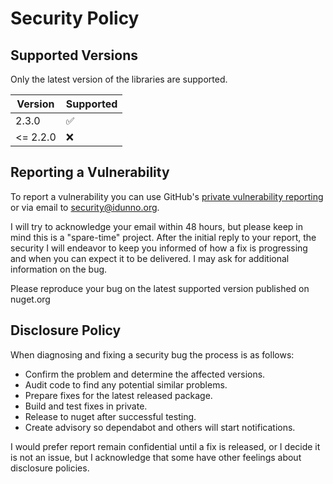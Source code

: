 # Security Policy

## Supported Versions

Only the latest version of the libraries are supported.

| Version    | Supported          |
| ---------- | ------------------ |
| 2.3.0      | :white_check_mark: |
| <= 2.2.0   | :x:                |

## Reporting a Vulnerability

To report a vulnerability you can use GitHub's [private vulnerability reporting](https://github.com/blowdart/idunno.Authentication/security/advisories)
or via email to security@idunno.org.

I will try to acknowledge your email within 48 hours, but please keep in mind this is a "spare-time" project.
After the initial reply to your report, the security I will endeavor to keep you informed of how a fix is progressing
and when you can expect it to be delivered. I may ask for additional information on the bug.

Please reproduce your bug on the latest supported version published on nuget.org

## Disclosure Policy

When diagnosing and fixing a security bug the process is as follows:

  * Confirm the problem and determine the affected versions.
  * Audit code to find any potential similar problems.
  * Prepare fixes for the latest released package. 
  * Build and test fixes in private.
  * Release to nuget after successful testing.
  * Create advisory so dependabot and others will start notifications.

I would prefer report remain confidential until a fix is released, or I decide it is not an issue, but I acknowledge that some have other feelings about disclosure policies.
